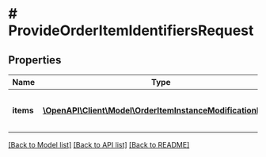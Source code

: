 # # ProvideOrderItemIdentifiersRequest

## Properties

Name | Type | Description | Notes
------------ | ------------- | ------------- | -------------
**items** | [**\OpenAPI\Client\Model\OrderItemInstanceModificationDTO[]**](OrderItemInstanceModificationDTO.md) | Список позиций, требующих маркировки. |

[[Back to Model list]](../../README.md#models) [[Back to API list]](../../README.md#endpoints) [[Back to README]](../../README.md)
